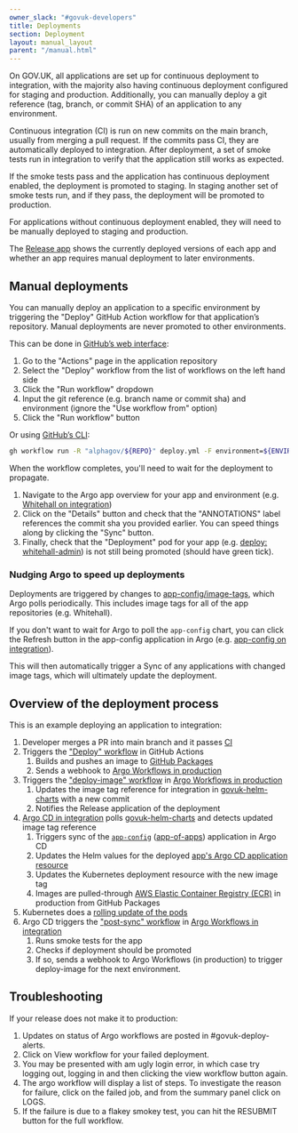 ```yaml
---
owner_slack: "#govuk-developers"
title: Deployments
section: Deployment
layout: manual_layout
parent: "/manual.html"
---
```


On GOV.UK, all applications are set up for continuous deployment to integration, with the majority also having continuous deployment configured for staging and production.  Additionally, you can manually deploy a git reference (tag, branch, or commit SHA) of an application to any environment.

Continuous integration (CI) is run on new commits on the main branch, usually from merging a pull request. If the commits pass CI, they are automatically deployed to integration. After deployment, a set of smoke tests run in integration to verify that the application still works as expected.

If the smoke tests pass and the application has continuous deployment enabled, the deployment is promoted to staging. In staging another set of smoke tests run, and if they pass, the deployment will be promoted to production.

For applications without continuous deployment enabled, they will need to be manually deployed to staging and production.

The [Release app](https://release.publishing.service.gov.uk/applications) shows the currently deployed versions of each app and whether an app requires manual deployment to later environments.

## Manual deployments

You can manually deploy an application to a specific environment by triggering the "Deploy" GitHub Action workflow for that application’s repository.
Manual deployments are never promoted to other environments.

This can be done in [GitHub’s web interface](https://docs.github.com/en/actions/managing-workflow-runs/manually-running-a-workflow):

1. Go to the "Actions" page in the application repository
1. Select the "Deploy" workflow from the list of workflows on the left hand side
1. Click the "Run workflow" dropdown
1. Input the git reference (e.g. branch name or commit sha) and environment (ignore the "Use workflow from" option)
1. Click the "Run workflow" button

Or using [GitHub’s CLI](https://cli.github.com/manual/gh_workflow_run):

```bash
gh workflow run -R "alphagov/${REPO}" deploy.yml -F environment=${ENVIRONMENT} -F gitRef=${GIT_REF}
```

When the workflow completes, you'll need to wait for the deployment to propagate.

1. Navigate to the Argo app overview for your app and environment (e.g. [Whitehall on integration](https://argo.eks.integration.govuk.digital/applications/whitehall-admin?orphaned=false&resource=))
1. Click on the "Details" button and check that the "ANNOTATIONS" label references the commit sha you provided earlier. You can speed things along by clicking the "Sync" button.
1. Finally, check that the "Deployment" pod for your app (e.g. [deploy: whitehall-admin](https://argo.eks.integration.govuk.digital/applications/whitehall-admin?orphaned=false&resource=&node=apps%2FDeployment%2Fapps%2Fwhitehall-admin%2F0)) is not still being promoted (should have green tick).

### Nudging Argo to speed up deployments

Deployments are triggered by changes to [app-config/image-tags](https://github.com/alphagov/govuk-helm-charts/tree/main/charts/app-config/image-tags), which Argo polls periodically.
This includes image tags for all of the app repositories (e.g. Whitehall).

If you don't want to wait for Argo to poll the `app-config` chart, you can click the Refresh button in the app-config application in Argo (e.g. [app-config on integration](https://argo.eks.integration.govuk.digital/applications/cluster-services/app-config)).

This will then automatically trigger a Sync of any applications with changed image tags, which will ultimately update the deployment.

## Overview of the deployment process

This is an example deploying an application to integration:

1. Developer merges a PR into main branch and it passes [CI](https://github.com/alphagov/whitehall/actions/workflows/ci.yml)
1. Triggers the ["Deploy" workflow](https://github.com/alphagov/whitehall/actions/workflows/deploy.yml) in GitHub Actions
    1. Builds and pushes an image to [GitHub Packages](https://github.com/orgs/alphagov/packages)
    1. Sends a webhook to [Argo Workflows in production](https://argo-workflows.eks.production.govuk.digital/workflows/apps)
1. Triggers the ["deploy-image" workflow](https://github.com/alphagov/govuk-helm-charts/blob/main/charts/argo-services/templates/workflows/deploy-image/workflow.yaml) in [Argo Workflows in production](https://argo-workflows.eks.production.govuk.digital/workflows/apps)
    1. Updates the image tag reference for integration in [govuk-helm-charts](https://github.com/alphagov/govuk-helm-charts/tree/main/charts/app-config/image-tags) with a new commit
    1. Notifies the Release application of the deployment
1. [Argo CD in integration](https://argo.eks.integration.govuk.digital/applications) polls [govuk-helm-charts](https://github.com/alphagov/govuk-helm-charts) and detects updated image tag reference
    1. Triggers sync of the [`app-config`](https://argo.eks.integration.govuk.digital/applications/cluster-services/app-config) ([app-of-apps](https://argo-cd.readthedocs.io/en/stable/operator-manual/cluster-bootstrapping/#app-of-apps-pattern)) application in Argo CD
    1. Updates the Helm values for the deployed [app's Argo CD application resource](https://argo.eks.integration.govuk.digital/applications/cluster-services/whitehall-admin)
    1. Updates the Kubernetes deployment resource with the new image tag
    1. Images are pulled-through [AWS Elastic Container Registry (ECR)](https://aws.amazon.com/ecr/) in production from GitHub Packages
1. Kubernetes does a [rolling update of the pods](https://kubernetes.io/docs/tutorials/kubernetes-basics/update/update-intro/)
1. Argo CD triggers the ["post-sync" workflow](https://github.com/alphagov/govuk-helm-charts/blob/main/charts/argo-services/templates/workflows/post-sync/workflow.yaml) in [Argo Workflows in integration](https://argo-workflows.eks.integration.govuk.digital/workflows/apps)
    1. Runs smoke tests for the app
    1. Checks if deployment should be promoted
    1. If so, sends a webhook to Argo Workflows (in production) to trigger deploy-image for the next environment.

## Troubleshooting

If your release does not make it to production:

1. Updates on status of Argo workflows are posted in #govuk-deploy-alerts.
2. Click on View workflow for your failed deployment.
3. You may be presented with am ugly login error, in which case try logging out, logging in and then clicking the view workflow button again.
4. The argo workflow will display a list of steps. To investigate the reason for failure, click on the failed job, and from the summary panel click on LOGS.
5. If the failure is due to a flakey smokey test, you can hit the RESUBMIT button for the full workflow.
